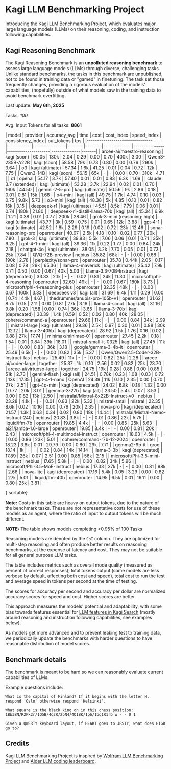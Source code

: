 # Kagi LLM Benchmarking Project

Introducing the Kagi LLM Benchmarking Project, which evaluates major large language models (LLMs) on their reasoning, coding, and instruction following capabilities.

## Kagi Reasoning Benchmark

The Kagi Reasoning Benchmark is an **unpolluted reasoning benchmark** to assess large language models (LLMs) through diverse, challenging tasks. Unlike standard benchmarks, the tasks in this benchmark are unpublished, not to be found in training data or "gamed" in finetuning. The task set those frequently changes, providing a rigorous evaluation of the models' capabilities, (hopefully) outside of what models saw in the training data to avoid benchmark overfitting. 

Last update: **May 6th, 2025** 

Tasks: *100* 

Avg. Input Tokens for all tasks: **8861**

<div class="minimal-table-margins">

| model | provider | accuracy_avg | time | cost | cost_index | speed_index | consistency_index | out_tokens | tps | |-------------------------------------|------------|----------------|--------|--------|--------------|---------------|---------------------|--------------|-------| 
| arcee-ai/maestro-reasoning | kagi (soon) | 60.05 | 130k | 2.04 | 0.29 | 0.00 | 0.70 | 400k | 3.00 | 
| Qwen3-235B-A22B | kagi (soon) | 58.58 | 79k | 0.73 | 0.80 | 0.00 | 0.76 | 290k | 3.64 | 
| o3 | kagi (ultimate) | 57.34 | 1.6k | 41.25 | 0.01 | 0.04 | 0.72 | 12k | 7.75 | 
| Qwen3-14B | kagi (soon) | 56.15 | 65k | - | - | 0.00 | 0.70 | 310k | 4.71 | 
| o1 | openai | 54.17 | 3.7k | 57.40 | 0.01 | 0.01 | 0.83 | 6.3k | 1.69 | 
| claude 3.7 (extended) | kagi (ultimate) | 53.28 | 3.7k | 22.94 | 0.02 | 0.01 | 0.70 | 160k | 44.50 | 
| gemini-2-5-pro | kagi (ultimate) | 50.56 | 9k | 2.86 | 0.18 | 0.01 | 0.81 | 15k | 1.68 | 
| o4-mini | kagi (all) | 49.75 | 1.7k | 4.74 | 0.10 | 0.03 | 0.75 | 9.8k | 5.73 | 
| o3-mini | kagi (all) | 48.38 | 5k | 4.85 | 0.10 | 0.01 | 0.82 | 16k | 3.15 | 
| deepseek-r1 | kagi (ultimate) | 45.51 | 8.5k | 7.79 | 0.06 | 0.01 | 0.74 | 180k | 21.80 | 
| deepseek-r1-distill-llama-70b | kagi (all) | 45.34 | 6.9k | 1.21 | 0.38 | 0.01 | 0.77 | 200k | 28.46 | 
| grok-3-mini (reasoning: high) | kagi (ultimate) | 43.77 | 3k | 0.59 | 0.75 | 0.01 | 0.65 | 12k | 3.88 | 
| gpt-4-1 | kagi (ultimate) | 42.52 | 1.8k | 2.29 | 0.19 | 0.02 | 0.72 | 23k | 12.46 | 
| sonar-reasoning-pro | openrouter | 40.97 | 2.5k | 4.18 | 0.10 | 0.02 | 0.77 | 20k | 7.80 | 
| grok-3 | kagi (ultimate) | 39.83 | 5.5k | 7.06 | 0.06 | 0.01 | 0.71 | 35k | 6.25 | 
| gpt-4-1-mini | kagi (all) | 39.36 | 11k | 0.22 | 1.77 | 0.00 | 0.84 | 24k | 2.18 | 
| chatgpt-4o | kagi (ultimate) | 38.05 | 3.2k | 7.70 | 0.05 | 0.01 | 0.73 | 25k | 7.84 | 
| QVQ-72B-preview | nebius | 35.82 | 68k | - | - | 0.00 | 0.68 | 190k | 2.78 | 
| perplexity/sonar-pro | openrouter | 35.78 | 0.44k | 2.05 | 0.17 | 0.08 | 0.78 | 29k | 65.36 | 
| llama-4-maverick | kagi (ultimate) | 35.42 | 7.9k | 0.71 | 0.50 | 0.00 | 0.67 | 40k | 5.03 | 
| Llama-3.3-70B-Instruct | kagi (deprecated) | 33.33 | 2.1k | - | - | 0.02 | 0.81 | 24k | 11.30 | 
| microsoft/phi-4-reasoning | openrouter | 32.60 | 49k | - | - | 0.00 | 0.67 | 180k | 3.73 | 
| microsoft/phi-4-reasoning-plus | openrouter | 32.35 | 48k | - | - | 0.00 | 0.67 | 160k | 3.33 | 
| deepseek v3 | kagi (all) | 31.69 | 9.4k | 1.11 | 0.29 | 0.00 | 0.74 | 44k | 4.67 | 
| thedrummer/anubis-pro-105b-v1 | openrouter | 31.62 | 8.7k | 0.15 | 2.11 | 0.00 | 0.81 | 27k | 3.16 | 
| llama-4-scout | kagi (all) | 31.16 | 9.8k | 0.20 | 1.58 | 0.00 | 0.74 | 36k | 3.65 | 
| llama-3-70b | kagi (deprecated) | 30.39 | 1.4k | 0.59 | 0.52 | 0.02 | 0.80 | 40k | 28.05 | 
| cohere/command-a | openrouter | 29.66 | 11k | - | - | 0.00 | 0.84 | 34k | 2.99 | 
| mistral-large | kagi (ultimate) | 29.36 | 2.5k | 0.97 | 0.30 | 0.01 | 0.88 | 30k | 12.12 | 
| llama-3-405b | kagi (deprecated) | 28.92 | 1.5k | 1.76 | 0.16 | 0.02 | 0.88 | 27k | 17.74 | 
| minimax/minimax-01 | openrouter | 27.45 | 2.2k | 0.18 | 1.54 | 0.01 | 0.84 | 39k | 18.01 | 
| mistral-small-it-0325 | kagi (all) | 27.45 | 11k | - | - | 0.00 | 0.83 | 36k | 3.18 | 
| google/gemma-3-4b-it | openrouter | 25.49 | 6.5k | - | - | 0.00 | 0.82 | 35k | 5.37 | 
| Qwen/Qwen2.5-Coder-32B-Instruct-fas | nebius | 25.49 | 11k | - | - | 0.00 | 0.82 | 25k | 2.28 | 
| arcee-ai/coder-large | together | 25.37 | 1k | 0.10 | 2.56 | 0.02 | 0.82 | 25k | 23.70 | 
| arcee-ai/virtuoso-large | together | 24.75 | 19k | 0.28 | 0.88 | 0.00 | 0.85 | 51k | 2.73 | 
| gemini-flash | kagi (all) | 24.51 | 0.78k | 0.23 | 1.08 | 0.03 | 0.72 | 13k | 17.35 | 
| gpt-4-1-nano | OpenAI | 24.39 | 11k | 0.10 | 2.35 | 0.00 | 0.70 | 27k | 2.51 | 
| gpt-4o-mini | kagi (deprecated) | 24.02 | 6.8k | 0.18 | 1.32 | 0.00 | 0.77 | 20k | 3.01 | 
| gemma-3-27b | kagi (all) | 23.50 | 5.4k | 0.07 | 3.53 | 0.00 | 0.82 | 13k | 2.50 | 
| mistralai/Mixtral-8x22B-Instruct-v0 | nebius | 23.28 | 4.1k | - | - | 0.01 | 0.83 | 22k | 5.32 | 
| mistral-small | mistral | 22.35 | 8.6k | 0.02 | 10.16 | 0.00 | 0.79 | 20k | 2.35 | 
| nova-pro | kagi (deprecated) | 21.57 | 1.3k | 0.63 | 0.34 | 0.02 | 0.80 | 18k | 14.44 | 
| mistralai/Mistral-Nemo-Instruct-240 | nebius | 20.83 | 3.8k | - | - | 0.01 | 0.86 | 22k | 5.75 | 
| liquid/lfm-7b | openrouter | 19.85 | 4.4k | - | - | 0.00 | 0.85 | 25k | 5.63 | 
| ai21/jamba-1.6-large | openrouter | 19.85 | 8.4k | - | - | 0.00 | 0.81 | 20k | 2.43 | 
| microsoft/phi-4-multimodal-instruct | openrouter | 18.63 | 4.5k | - | - | 0.00 | 0.86 | 23k | 5.01 | 
| cohere/command-r7b-12-2024 | openrouter | 18.23 | 3.8k | 0.01 | 29.79 | 0.00 | 0.80 | 29k | 7.71 | 
| gemma2-9b-it | groq | 18.14 | 1k | - | - | 0.02 | 0.84 | 14k | 14.14 | 
| llama-3-3b | kagi (deprecated) | 17.89 | 26k | 0.07 | 2.51 | 0.00 | 0.85 | 56k | 2.15 | 
| microsoft/Phi-3.5-mini-instruct | nebius | 17.65 | 5.8k | - | - | 0.00 | 0.82 | 34k | 5.96 | 
| microsoft/Phi-3.5-MoE-instruct | nebius | 17.33 | 37k | - | - | 0.00 | 0.81 | 98k | 2.66 | 
| nova-lite | kagi (deprecated) | 17.16 | 5.4k | 0.05 | 3.29 | 0.00 | 0.82 | 27k | 5.01 |
| liquid/lfm-40b | openrouter | 14.95 | 6.5k | 0.01 | 16.11 | 0.00 | 0.80 | 25k | 3.81 | 

{.sortable}

</div>

**Note:** Costs in this table are heavy on output tokens, due to the nature of the benchmark tasks. These are not representative costs for use of these models as an agent, where the ratio of input to output tokens will be much different.

**NOTE:** The table shows models completing >0.95% of 100 Tasks 

Reasoning models are denoted by the `CoT` column. They are optimized for multi-step reasoning and often produce better results on reasoning benchmarks, at the expense of latency and cost. They may not be suitable for all general purpose LLM tasks.

The table includes metrics such as overall mode quality (measured as percent of correct responses), total tokens output (some models are less verbose by default, affecting both cost and speed), total cost to run the test and average speed in tokens per second at the time of testing.

The scores for accuracy per second and accuracy per dollar are normalized accuracy scores for speed and cost. Higher scores are better.

This approach measures the models' potential and adaptability, with some bias towards features essential for [LLM features in Kagi Search](./assistant.md) (mostly around reasoning and instruction following capabilities, see examples below).

As models get more advanced and to prevent leaking test to training data, we periodically update the benchmarks with harder questions to have reasonable distribution of model scores.

## Benchmark details

The benchmark is meant to be hard so we can reasonably evaluate current capabilities of LLMs.

Example questions include:

```
What is the capital of Finland? If it begins with the letter H, respond 'Oslo' otherwise respond 'Helsinki'.
```

```
What square is the black king on in this chess position: 1Bb3BN/R2Pk2r/1Q5B/4q2R/2bN4/4Q1BK/1p6/1bq1R1rb w - - 0 1
```

```
Given a QWERTY keyboard layout, if HEART goes to JRSTY, what does HIGB go to?
```

## Credits

Kagi LLM Benchmarking Project is inspired by [Wolfram LLM Benchmarking Project](https://www.wolfram.com/llm-benchmarking-project/) and [Aider LLM coding leaderboard](https://aider.chat/docs/leaderboards/).
